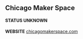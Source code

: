 ## Chicago Maker Space
#### STATUS UNKNOWN

**WEBSITE**
[chicagomakerspace.com](https://www.chicagomakerspace.com/)